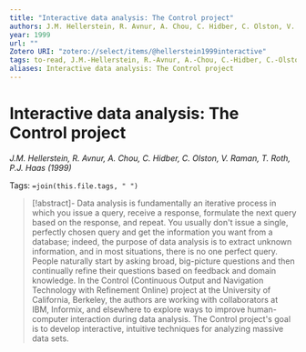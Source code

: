 ```yaml
---
title: "Interactive data analysis: The Control project"
authors: J.M. Hellerstein, R. Avnur, A. Chou, C. Hidber, C. Olston, V. Raman, T. Roth, P.J. Haas
year: 1999
url: ""
Zotero URI: "zotero://select/items/@hellerstein1999interactive"
tags: to-read, J.M.-Hellerstein, R.-Avnur, A.-Chou, C.-Hidber, C.-Olston, V.-Raman, T.-Roth, P.J.-Haas
aliases: Interactive data analysis: The Control project
---
```


# Interactive data analysis: The Control project  
_J.M. Hellerstein, R. Avnur, A. Chou, C. Hidber, C. Olston, V. Raman, T. Roth, P.J. Haas (1999)_

Tags: `=join(this.file.tags, " ")`

> [!abstract]-
> Data analysis is fundamentally an iterative process in which you issue a query, receive a response, formulate the next query based on the response, and repeat. You usually don't issue a single, perfectly chosen query and get the information you want from a database; indeed, the purpose of data analysis is to extract unknown information, and in most situations, there is no one perfect query. People naturally start by asking broad, big-picture questions and then continually refine their questions based on feedback and domain knowledge. In the Control (Continuous Output and Navigation Technology with Refinement Online) project at the University of California, Berkeley, the authors are working with collaborators at IBM, Informix, and elsewhere to explore ways to improve human-computer interaction during data analysis. The Control project's goal is to develop interactive, intuitive techniques for analyzing massive data sets.


